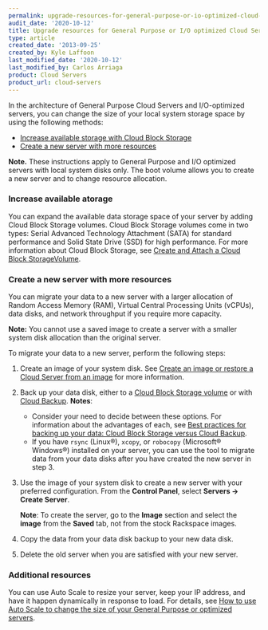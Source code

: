 ```yaml
---
permalink: upgrade-resources-for-general-purpose-or-io-optimized-cloud-servers
audit_date: '2020-10-12'
title: Upgrade resources for General Purpose or I/O optimized Cloud Servers
type: article
created_date: '2013-09-25'
created_by: Kyle Laffoon
last_modified_date: '2020-10-12'
last_modified_by: Carlos Arriaga
product: Cloud Servers
product_url: cloud-servers
---
```


In the architecture of General Purpose Cloud Servers and I/O-optimized
servers, you can change the size of your local system storage space by using the
following methods: 

-   [Increase available storage with Cloud Block
    Storage](/support/how-to/upgrading-resources-for-general-purpose-or-io-optimized-cloud-servers)
-   [Create a new server with more
    resources](/support/how-to/upgrading-resources-for-general-purpose-or-io-optimized-cloud-servers)

**Note.** These instructions apply to General Purpose and I/O optimized
servers with local system disks only. The boot volume allows you to create a new server and to change resource allocation.

### Increase available atorage

You can expand the available data storage space of your server by adding
Cloud Block Storage volumes. Cloud Block Storage volumes come in two
types: Serial Advanced Technology Attachment (SATA) for standard performance
and Solid State Drive (SSD) for high performance. For more information about Cloud Block Storage,
see [Create and Attach a Cloud Block StorageVolume](/support/how-tocreate-and-attach-a-cloud-block-storage-volume).

### Create a new server with more resources

You can migrate your data to a new server with a larger allocation
of Random Access Memory (RAM), Virtual Central Processing Units (vCPUs), 
data disks, and network throughput if you require more capacity.  

**Note:** You cannot use a saved image to create a server with a smaller system disk allocation than the original server.

To migrate your data to a new server, perform the following steps:

1.  Create an image of your system disk. See [Create an image or
    restore a Cloud Server from an
    image](/support/how-to/create-an-image-of-a-server-and-restore-a-server-from-a-saved-image) for
    more information.
2.  Back up your data disk, either to a [Cloud Block Storage
    volume](/support/how-to/create-and-attach-a-cloud-block-storage-volume)
    or with [Cloud
    Backup](/support/how-to/cloud-backup).
    **Notes**:
    -   Consider your need to decide between these options. For information about the advantages of each, see [Best practices for backing up your data: Cloud Block Storage versus Cloud Backup](/support/how-to/best-practices-for-backing-up-your-data-cloud-block-storage-versus-cloud-backup).
    -    If you have `rsync` (Linux&reg;), `xcopy`, or `robocopy` (Microsoft&reg; Windows&reg;)
        installed on your server, you can use the tool to migrate data from
        your data disks after you have created the new server in step 3.

3.  Use the image of your system disk to create a new server with your preferred
    configuration. From the **Control Panel**, select **Servers -> Create Server**.

    **Note**: To create the server, go to the **Image** section and select the **image** from the **Saved** tab, not from the stock Rackspace images.

4.  Copy the data from your data disk backup to your new data disk.

5.  Delete the old server when you are satisfied with your new server.

### Additional resources

You can use Auto Scale to resize your server, keep your IP
address, and have it happen dynamically in response to load. For
details, see [How to use Auto Scale to change the size of your General Purpose or
optimized servers](/support/how-to/rackspace-auto-scale-tips-and-how-tos).
